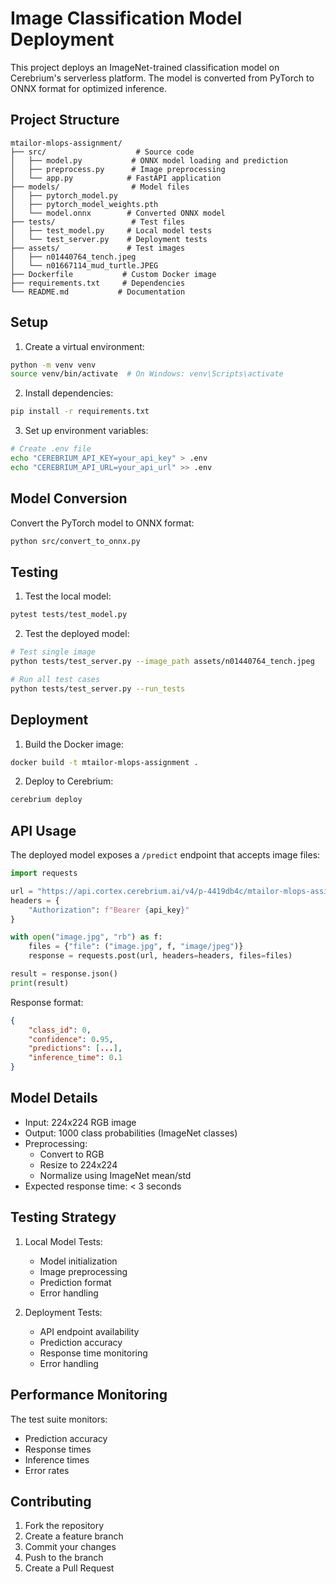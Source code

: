 # Image Classification Model Deployment

This project deploys an ImageNet-trained classification model on Cerebrium's serverless platform. The model is converted from PyTorch to ONNX format for optimized inference.

## Project Structure

```
mtailor-mlops-assignment/
├── src/                    # Source code
│   ├── model.py           # ONNX model loading and prediction
│   ├── preprocess.py      # Image preprocessing
│   └── app.py            # FastAPI application
├── models/                # Model files
│   ├── pytorch_model.py
│   ├── pytorch_model_weights.pth
│   └── model.onnx        # Converted ONNX model
├── tests/                 # Test files
│   ├── test_model.py     # Local model tests
│   └── test_server.py    # Deployment tests
├── assets/               # Test images
│   ├── n01440764_tench.jpeg
│   └── n01667114_mud_turtle.JPEG
├── Dockerfile           # Custom Docker image
├── requirements.txt     # Dependencies
└── README.md           # Documentation
```

## Setup

1. Create a virtual environment:
```bash
python -m venv venv
source venv/bin/activate  # On Windows: venv\Scripts\activate
```

2. Install dependencies:
```bash
pip install -r requirements.txt
```

3. Set up environment variables:
```bash
# Create .env file
echo "CEREBRIUM_API_KEY=your_api_key" > .env
echo "CEREBRIUM_API_URL=your_api_url" >> .env
```

## Model Conversion

Convert the PyTorch model to ONNX format:
```bash
python src/convert_to_onnx.py
```

## Testing

1. Test the local model:
```bash
pytest tests/test_model.py
```

2. Test the deployed model:
```bash
# Test single image
python tests/test_server.py --image_path assets/n01440764_tench.jpeg

# Run all test cases
python tests/test_server.py --run_tests
```

## Deployment

1. Build the Docker image:
```bash
docker build -t mtailor-mlops-assignment .
```

2. Deploy to Cerebrium:
```bash
cerebrium deploy
```

## API Usage

The deployed model exposes a `/predict` endpoint that accepts image files:

```python
import requests

url = "https://api.cortex.cerebrium.ai/v4/p-4419db4c/mtailor-mlops-assignment/predict"
headers = {
    "Authorization": f"Bearer {api_key}"
}

with open("image.jpg", "rb") as f:
    files = {"file": ("image.jpg", f, "image/jpeg")}
    response = requests.post(url, headers=headers, files=files)

result = response.json()
print(result)
```

Response format:
```json
{
    "class_id": 0,
    "confidence": 0.95,
    "predictions": [...],
    "inference_time": 0.1
}
```

## Model Details

- Input: 224x224 RGB image
- Output: 1000 class probabilities (ImageNet classes)
- Preprocessing:
  - Convert to RGB
  - Resize to 224x224
  - Normalize using ImageNet mean/std
- Expected response time: < 3 seconds

## Testing Strategy

1. Local Model Tests:
   - Model initialization
   - Image preprocessing
   - Prediction format
   - Error handling

2. Deployment Tests:
   - API endpoint availability
   - Prediction accuracy
   - Response time monitoring
   - Error handling

## Performance Monitoring

The test suite monitors:
- Prediction accuracy
- Response times
- Inference times
- Error rates

## Contributing

1. Fork the repository
2. Create a feature branch
3. Commit your changes
4. Push to the branch
5. Create a Pull Request 